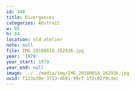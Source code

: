 ```yaml
---
id: 348
title: Divergences
categories: Abstrait
w: 85
h: 64
location: old atelier
note: null
file: IMG_20180818_162936.jpg
year: '1979'
year_start: 1979
year_end: null
image: ../../media/img/IMG_20180818_162936.jpg
uuid: f123a38e-3713-4b61-99cf-1f2c0279c3ac
---
```


